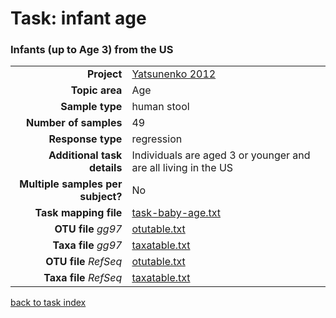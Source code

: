 # Task: infant age
### Infants (up to Age 3) from the US

| | |
| ------------------------: |-----------------------------------------------------------|
| **Project**           | [Yatsunenko 2012]( ../docs/yatsunenko.html )       |
| **Topic area**                | Age                                                |
| **Sample type**               | human stool                                         |
| **Number of samples**         | 49                                         |
| **Response type**             | regression                                           |
| **Additional task details**   | Individuals are aged 3 or younger and are all living in the US                                  |
| **Multiple samples per subject?** | No |
| **Task mapping file**         | [task-baby-age.txt](../datasets/yatsunenko/task-baby-age.txt)                                 |
| **OTU file** *gg97*           | [otutable.txt](.http://metagenome.cs.umn.edu/public/MLRepo/yatsunenko2012.gg.otutable.txt)                             |
| **Taxa file** *gg97*          | [taxatable.txt](../datasets/yatsunenko/gg/taxatable.txt)                          |
| **OTU file** *RefSeq*         | [otutable.txt](../datasets/yatsunenko/refseq/otutable.txt)                    |
| **Taxa file** *RefSeq*        | [taxatable.txt](../datasets/yatsunenko/refseq/taxatable.txt)                  |

[back to task index](../README.md)
